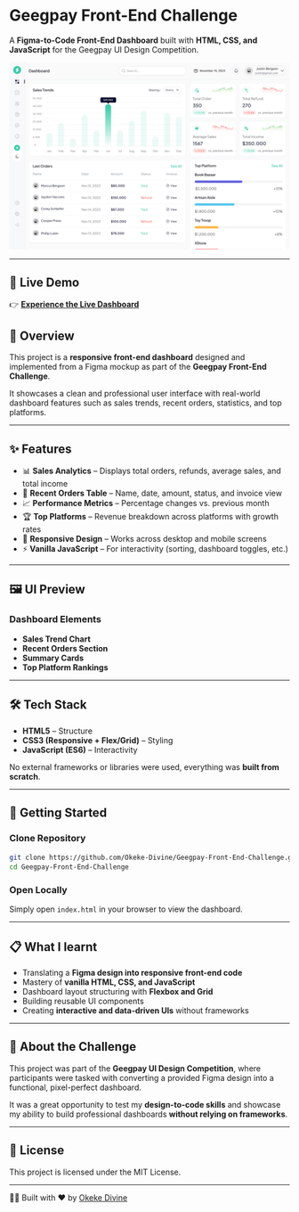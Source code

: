# Geegpay Front-End Challenge

A **Figma-to-Code Front-End Dashboard** built with **HTML, CSS, and JavaScript** for the Geegpay UI Design Competition.

![Dashboard Preview](./assets/images/dashboard.png)

---

## 🚀 Live Demo
👉 **[Experience the Live Dashboard](https://geegpay-dashboard.okekedivine.com.ng/)**

## 📖 Overview
This project is a **responsive front-end dashboard** designed and implemented from a Figma mockup as part of the **Geegpay Front-End Challenge**.  

It showcases a clean and professional user interface with real-world dashboard features such as sales trends, recent orders, statistics, and top platforms.

---

## ✨ Features
- 📊 **Sales Analytics** – Displays total orders, refunds, average sales, and total income  
- 🛒 **Recent Orders Table** – Name, date, amount, status, and invoice view  
- 📈 **Performance Metrics** – Percentage changes vs. previous month  
- 🏆 **Top Platforms** – Revenue breakdown across platforms with growth rates  
- 🎨 **Responsive Design** – Works across desktop and mobile screens  
- ⚡ **Vanilla JavaScript** – For interactivity (sorting, dashboard toggles, etc.)  

---

## 🖼️ UI Preview

### Dashboard Elements
- **Sales Trend Chart**
- **Recent Orders Section**
- **Summary Cards**
- **Top Platform Rankings**

---

## 🛠️ Tech Stack
- **HTML5** – Structure  
- **CSS3 (Responsive + Flex/Grid)** – Styling  
- **JavaScript (ES6)** – Interactivity  

No external frameworks or libraries were used, everything was **built from scratch**.

---

## 🚀 Getting Started

### Clone Repository
```bash
git clone https://github.com/Okeke-Divine/Geegpay-Front-End-Challenge.git
cd Geegpay-Front-End-Challenge
```

### Open Locally
Simply open `index.html` in your browser to view the dashboard.

---

## 📋 What I learnt
- Translating a **Figma design into responsive front-end code**
- Mastery of **vanilla HTML, CSS, and JavaScript**
- Dashboard layout structuring with **Flexbox and Grid**
- Building reusable UI components
- Creating **interactive and data-driven UIs** without frameworks

---

## 🎯 About the Challenge
This project was part of the **Geegpay UI Design Competition**, where participants were tasked with converting a provided Figma design into a functional, pixel-perfect dashboard.  

It was a great opportunity to test my **design-to-code skills** and showcase my ability to build professional dashboards **without relying on frameworks**.

---

## 📄 License
This project is licensed under the MIT License.

---

👨‍💻 Built with ❤️ by [Okeke Divine](https://github.com/Okeke-Divine)
